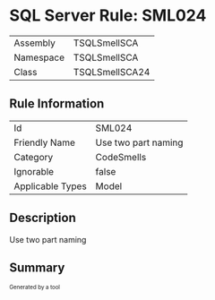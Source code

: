 ﻿# SQL Server Rule: SML024
  
|    |    |
|----|----|
| Assembly | TSQLSmellSCA |
| Namespace | TSQLSmellSCA |
| Class | TSQLSmellSCA24 |
  
## Rule Information
  
|    |    |
|----|----|
| Id | SML024 |
| Friendly Name | Use two part naming |
| Category | CodeSmells |
| Ignorable | false |
| Applicable Types | Model  |
  
## Description
  
Use two part naming
  
## Summary
  

  
<sub><sup>Generated by a tool</sup></sub>
